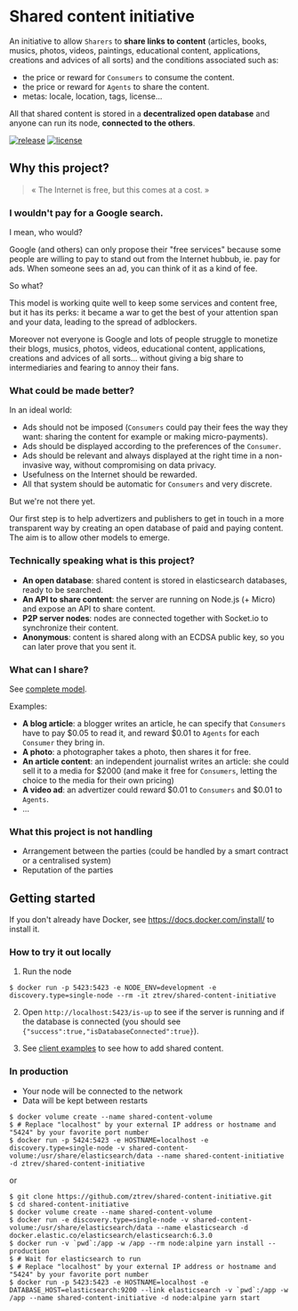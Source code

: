 # Shared content initiative

An initiative to allow `Sharers` to **share links to content** (articles, books, musics, photos, videos, paintings, educational content, applications, creations and advices of all sorts) and the conditions associated such as:

- the price or reward for `Consumers` to consume the content.
- the price or reward for `Agents` to share the content.
- metas: locale, location, tags, license...

All that shared content is stored in a **decentralized open database** and anyone can run its node, **connected to the others**.

<a href="https://github.com/ztrev/shared-content-initiative"><img alt="release" src="https://img.shields.io/github/release/ztrev/shared-content-initiative.svg?style=flat" /></a>
<a href="https://github.com/ztrev/shared-content-initiative/blob/master/LICENSE"><img alt="license" src="https://img.shields.io/badge/license-MIT_License-blue.svg?style=flat" /></a>

## Why this project?

> « The Internet is free, but this comes at a cost. »

### I wouldn't pay for a Google search.

I mean, who would?

Google (and others) can only propose their "free services" because some people are willing to pay to stand out from the Internet hubbub, ie. pay for ads. When someone sees an ad, you can think of it as a kind of fee.

So what?

This model is working quite well to keep some services and content free, but it has its perks: it became a war to get the best of your attention span and your data, leading to the spread of adblockers.

Moreover not everyone is Google and lots of people struggle to monetize their blogs, musics, photos, videos, educational content, applications, creations and advices of all sorts... without giving a big share to intermediaries and fearing to annoy their fans.

### What could be made better?

In an ideal world:

- Ads should not be imposed (`Consumers` could pay their fees the way they want: sharing the content for example or making micro-payments).
- Ads should be displayed according to the preferences of the `Consumer`.
- Ads should be relevant and always displayed at the right time in a non-invasive way, without compromising on data privacy.
- Usefulness on the Internet should be rewarded.
- All that system should be automatic for `Consumers` and very discrete.

But we're not there yet.

Our first step is to help advertizers and publishers to get in touch in a more transparent way by creating an open database of paid and paying content. The aim is to allow other models to emerge.

### Technically speaking what is this project?

- **An open database**: shared content is stored in elasticsearch databases, ready to be searched.
- **An API to share content**: the server are running on Node.js (+ Micro) and expose an API to share content.
- **P2P server nodes**: nodes are connected together with Socket.io to synchronize their content.
- **Anonymous**: content is shared along with an ECDSA public key, so you can later prove that you sent it.

### What can I share?

See [complete model](https://github.com/ztrev/shared-content-initiative/blob/master/src/model/shared.js#L12-L66).

Examples:

- **A blog article**: a blogger writes an article, he can specify that `Consumers` have to pay $0.05 to read it, and reward $0.01 to `Agents` for each `Consumer` they bring in.
- **A photo**: a photographer takes a photo, then shares it for free.
- **An article content**: an independent journalist writes an article: she could sell it to a media for $2000 (and make it free for `Consumers`, letting the choice to the media for their own pricing)
- **A video ad**: an advertizer could reward $0.01 to `Consumers` and $0.01 to `Agents`.
- ...

### What this project is not handling

- Arrangement between the parties (could be handled by a smart contract or a centralised system)
- Reputation of the parties

## Getting started

If you don't already have Docker, see https://docs.docker.com/install/ to install it.

### How to try it out locally

1.  Run the node

```shell
$ docker run -p 5423:5423 -e NODE_ENV=development -e discovery.type=single-node --rm -it ztrev/shared-content-initiative
```

2.  Open `http://localhost:5423/is-up` to see if the server is running and if the database is connected (you should see `{"success":true,"isDatabaseConnected":true}`).

3.  See [client examples](https://github.com/ztrev/shared-content-initiative/blob/master/examples) to see how to add shared content.

### In production

- Your node will be connected to the network
- Data will be kept between restarts

```shell
$ docker volume create --name shared-content-volume
$ # Replace "localhost" by your external IP address or hostname and "5424" by your favorite port number
$ docker run -p 5424:5423 -e HOSTNAME=localhost -e discovery.type=single-node -v shared-content-volume:/usr/share/elasticsearch/data --name shared-content-initiative -d ztrev/shared-content-initiative
```

or

```shell
$ git clone https://github.com/ztrev/shared-content-initiative.git
$ cd shared-content-initiative
$ docker volume create --name shared-content-volume
$ docker run -e discovery.type=single-node -v shared-content-volume:/usr/share/elasticsearch/data --name elasticsearch -d docker.elastic.co/elasticsearch/elasticsearch:6.3.0
$ docker run -v `pwd`:/app -w /app --rm node:alpine yarn install --production
$ # Wait for elasticsearch to run
$ # Replace "localhost" by your external IP address or hostname and "5424" by your favorite port number
$ docker run -p 5423:5423 -e HOSTNAME=localhost -e DATABASE_HOST=elasticsearch:9200 --link elasticsearch -v `pwd`:/app -w /app --name shared-content-initiative -d node:alpine yarn start
```
